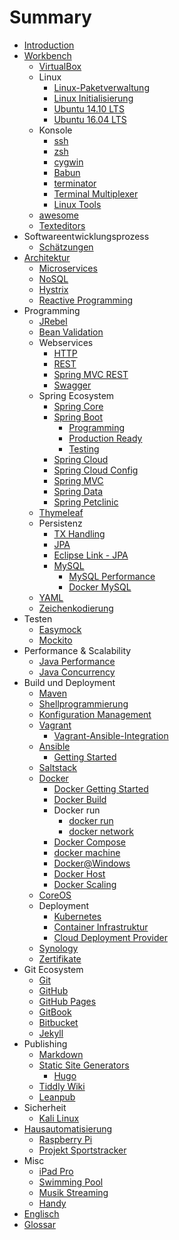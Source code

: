 # Summary

* [Introduction](README.md)
* [Workbench](workbench.md)
   * [VirtualBox](virtualbox.md)
   * Linux
       * [Linux-Paketverwaltung](linux_paketverwaltung.md)
       * [Linux Initialisierung](linux_initialization.md)
       * [Ubuntu 14.10 LTS](ubuntu_1410_lts.md)
       * [Ubuntu 16.04 LTS](ubuntu_1604_lts.md)
   * Konsole
       * [ssh](ssh.md)
       * [zsh](zsh.md)
       * [cygwin](cygwin.md)
       * [Babun](babun.md)
       * [terminator](terminator.md)
       * [Terminal Multiplexer](terminalMultiplexer.md)
       * [Linux Tools](linux_tools.md)
   * [awesome](awesome.md)
   * [Texteditors](texteditors.md)
* Softwareentwicklungsprozess
   * [Schätzungen](estimations.md)
* [Architektur](architecture.md)
   * [Microservices](microservices.md)
   * [NoSQL](nosql.md)
   * [Hystrix](hystrix.md)
   * [Reactive Programming](reactiveProgramming.md)
* Programming
   * [JRebel](jrebel.md)
   * [Bean Validation](java_beanValidation.md)
   * Webservices
       * [HTTP](http.md)
       * [REST](rest.md)
       * [Spring MVC REST](springMvc_rest.md)
       * [Swagger](swagger.md)
   * Spring Ecosystem
       * [Spring Core](springCore.md)
       * [Spring Boot](springBoot.md)
           * [Programming](springBoot_programming.md)
           * [Production Ready](springBoot_productionReady.md)
           * [Testing](springBoot_testing.md)
       * [Spring Cloud](springCloud.md)
       * [Spring Cloud Config](springCloudConfig.md)
       * [Spring MVC](springMvc.md)
       * [Spring Data](springData.md)
       * [Spring Petclinic](spring_petclinic.md)
   * [Thymeleaf](thymeleaf.md)
   * Persistenz
       * [TX Handling](txHandling.md)
       * [JPA](jpa.md)
       * [Eclipse Link - JPA](eclipseLink.md)
       * [MySQL](mysql.md)
           * [MySQL Performance](mysql_performance.md)
           * [Docker MySQL](docker_mysql.md)
   * [YAML](yaml.md)
   * [Zeichenkodierung](characterEncoding.md)
* Testen
   * [Easymock](easymock.md)
   * [Mockito](mockito.md)
* Performance & Scalability
   * [Java Performance](java_performance.md)
   * [Java Concurrency](java_concurrency.md)
* Build und Deployment
   * [Maven](maven.md)
   * [Shellprogrammierung](shellprogramming.md)
   * [Konfiguration Management](configurationManagement.md)
   * [Vagrant](vagrant.md)
       * [Vagrant-Ansible-Integration](vagrant_ansibleIntegration.md)
   * [Ansible](ansible.md)
       * [Getting Started](ansible_gettingStarted.md)
   * [Saltstack](saltstack.md)
   * [Docker](docker.md)
       * [Docker Getting Started](docker_gettingStarted.md)
       * [Docker Build](docker_build.md)
       * Docker run
           * [docker run](docker_run.md)
           * [docker network](docker_network.md)
       * [Docker Compose](docker_compose.md)
       * [docker machine](docker_machine.md)
       * [Docker@Windows](docker_windows.md)
       * [Docker Host](docker_host.md)
       * [Docker Scaling](docker_scaling.md)
   * [CoreOS](coreos.md)
   * Deployment
       * [Kubernetes](kubernetes.md)
       * [Container Infrastruktur](containerInfrastructure.md)
       * [Cloud Deployment Provider](cloudDeployment_provider.md)
   * [Synology](synology.md)
   * [Zertifikate](certificates.md)
* Git Ecosystem
   * [Git](git.md)
   * [GitHub](github.md)
   * [GitHub Pages](githubPages.md)
   * [GitBook](gitbook.md)
   * [Bitbucket](bitbucket.md)
   * [Jekyll](jekyll.md)
* Publishing
   * [Markdown](markdown.md)
   * [Static Site Generators](staticSiteGenerators.md)
       * [Hugo](hugo.md)
   * [Tiddly Wiki](tiddlyWiki.md)
   * [Leanpub](leanpub.md)
* Sicherheit
   * [Kali Linux](kaliLinux.md)
* [Hausautomatisierung](homeAutomation.md)
   * [Raspberry Pi](raspberrypi.md)
   * [Projekt Sportstracker](projekt_sportstracker.md)
* Misc
   * [iPad Pro](ipadPro.md)
   * [Swimming Pool](swimmingPool.md)
   * [Musik Streaming](musicstreaming.md)
   * [Handy](handy.md)
* [Englisch](englisch.md)
* [Glossar](GLOSSARY.md)

